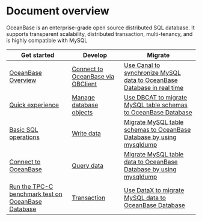 # Document overview

OceanBase is an enterprise-grade open source distributed SQL database. It supports transparent scalability, distributed transaction, multi-tenancy, and is highly compatible with MySQL



|             Get started     |                      Develop                      | Migrate  |
|----------------------------|-------------------------------------|-------------------------------------|
| [OceanBase Overview](1.oceanbase-database-overview/1.what-is-oceanbase-database.md)   | [Connect to OceanBase via OBClient](3.developer-guide/1.client-connects-to-oceanbase-database/3.connect-oceanbase-tenants-through-obclient.md) | [Use Canal to synchronize MySQL data to OceanBase Database in real time](6.data-migration/2.migrate-data-from-MySQL-database-to-OceanBase-database/7.use-canal-to-synchronize-MySQL-data-to-OceanBase-database-in-real-time.md) |
| [Quick experience](2.quick-start/1.Quickly-experience-OceanBase.md)      | [Manage database objects](3.developer-guide/2.create-and-manage-database-objects/1.about-ddl-statements.md)  |[Use DBCAT to migrate MySQL table schemas to OceanBase Database](6.data-migration/2.migrate-data-from-MySQL-database-to-OceanBase-database/10.use-DBCAT-to-migrate-MySQL-table-structure-to-OceanBase-database.md) |
| [Basic SQL operations](2.quick-start/2.Hands-on-for-OceanBase-SQL/2.SQL-operations.md)    | [Write data](3.developer-guide/4.about-dml-statements-and-transactions/1.dml-statement/1.about-dml-statements.md) |[Migrate MySQL table schemas to OceanBase Database by using mysqldump](6.data-migration/2.migrate-data-from-MySQL-database-to-OceanBase-database/12.use-MySQLDump-to-migrate-MySQL-table-structure-to-OceanBase-database.md) |
| [Connect to OceanBase](2.quick-start/3.Create-a-sample-application/1.Connect-a-Python-application-to-OceanBase-Database.md) |[Query data](3.developer-guide/3.query/1.about-queries.md)   |[Migrate MySQL table data to OceanBase Database by using mysqldump](6.data-migration/2.migrate-data-from-MySQL-database-to-OceanBase-database/13.use-MySQLDump-to-migrate-MySQL-table-data-to-OceanBase-database.md)  |
|  [Run the TPC-C benchmark test on OceanBase Database](2.quick-start/4.Experience-OceanBase-Advanced-Features/1.Experience-Scalable-OLTP/1.TPC-C-test-on-OceanBase.md)  |[Transaction](3.developer-guide/4.about-dml-statements-and-transactions/2.transaction/1.about-transactional-control-statements.md)                  |       [Use DataX to migrate MySQL data to OceanBase Database](6.data-migration/2.migrate-data-from-MySQL-database-to-OceanBase-database/9.migrate-MySQL-data-to-OceanBase-database-using-dataX.md)        |